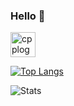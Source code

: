 ### Hello 👋

<a href="https://github.com/4iwen?tab=repositories&q=&type=&language=c%2B%2B&sort="><img src="https://raw.githubusercontent.com/isocpp/logos/master/cpp_logo.svg" alt="cpplogo" width="40" height="40"></a>

[![Top Langs](https://github-readme-stats.vercel.app/api/top-langs/?username=4iwen&show_icons=true&layout=compact)](https://github.com/anuraghazra/github-readme-stats)

![Stats](https://github-readme-stats.vercel.app/api?username=4iwen&show_icons=true&layout=compact)
